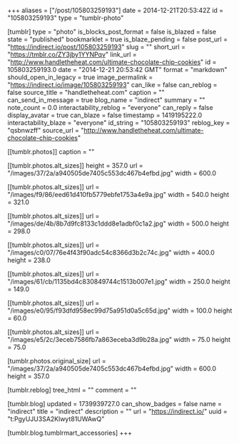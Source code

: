 +++
aliases = ["/post/105803259193"]
date = 2014-12-21T20:53:42Z
id = "105803259193"
type = "tumblr-photo"

[tumblr]
type = "photo"
is_blocks_post_format = false
is_blazed = false
state = "published"
bookmarklet = true
is_blaze_pending = false
post_url = "https://indirect.io/post/105803259193"
slug = ""
short_url = "https://tmblr.co/ZY3jby1YYNPqv"
link_url = "http://www.handletheheat.com/ultimate-chocolate-chip-cookies"
id = 105803259193.0
date = "2014-12-21 20:53:42 GMT"
format = "markdown"
should_open_in_legacy = true
image_permalink = "https://indirect.io/image/105803259193"
can_like = false
can_reblog = false
source_title = "handletheheat.com"
caption = ""
can_send_in_message = true
blog_name = "indirect"
summary = ""
note_count = 0.0
interactability_reblog = "everyone"
can_reply = false
display_avatar = true
can_blaze = false
timestamp = 1419195222.0
interactability_blaze = "everyone"
id_string = "105803259193"
reblog_key = "qsbnwzff"
source_url = "http://www.handletheheat.com/ultimate-chocolate-chip-cookies"

[[tumblr.photos]]
caption = ""

[[tumblr.photos.alt_sizes]]
height = 357.0
url = "/images/37/2a/a940505de7405c553dc467b4efbd.jpg"
width = 600.0

[[tumblr.photos.alt_sizes]]
url = "/images/f9/86/eed61d410fb5779ebfe1753a4e9a.jpg"
width = 540.0
height = 321.0

[[tumblr.photos.alt_sizes]]
url = "/images/de/4b/8b7d9fc8133c1ddd8e1adbf0c1a2.jpg"
width = 500.0
height = 298.0

[[tumblr.photos.alt_sizes]]
url = "/images/c0/07/76e4f43f90adc54c8366d3b2c74c.jpg"
width = 400.0
height = 238.0

[[tumblr.photos.alt_sizes]]
url = "/images/61/cb/1135bd4c830849744c1513b007e1.jpg"
width = 250.0
height = 149.0

[[tumblr.photos.alt_sizes]]
url = "/images/e0/95/f93dfd958ec99d75a951d0a5c65d.jpg"
width = 100.0
height = 60.0

[[tumblr.photos.alt_sizes]]
url = "/images/e5/2c/3eceb7586fb7a863eceba3d9b28a.jpg"
width = 75.0
height = 75.0

[tumblr.photos.original_size]
url = "/images/37/2a/a940505de7405c553dc467b4efbd.jpg"
width = 600.0
height = 357.0

[tumblr.reblog]
tree_html = ""
comment = ""

[tumblr.blog]
updated = 1739939727.0
can_show_badges = false
name = "indirect"
title = "indirect"
description = ""
url = "https://indirect.io/"
uuid = "t:PgyUJU3SA2Klwyt81UWAwQ"

[tumblr.blog.tumblrmart_accessories]
+++
